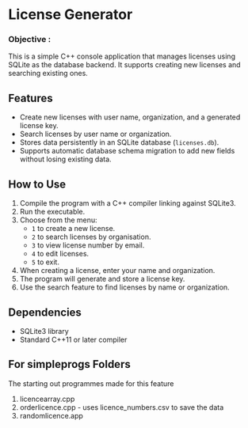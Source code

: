
# License Generator

### Objective : 

This is a simple C++ console application that manages licenses using SQLite as the database backend. It supports creating new licenses and searching existing ones.


## Features

- Create new licenses with user name, organization, and a generated license key.
- Search licenses by user name or organization.
- Stores data persistently in an SQLite database (`licenses.db`).
- Supports automatic database schema migration to add new fields without losing existing data.

## How to Use

1. Compile the program with a C++ compiler linking against SQLite3.
2. Run the executable.
3. Choose from the menu:
   - `1` to create a new license.
   - `2` to search licenses by organisation.
   - `3` to view license number by email.
   - `4` to edit licenses.
   - `5` to exit.
4. When creating a license, enter your name and organization.
5. The program will generate and store a license key.
6. Use the search feature to find licenses by name or organization.



## Dependencies

- SQLite3 library
- Standard C++11 or later compiler

## For simpleprogs Folders
The starting out programmes made for this feature
1. licencearray.cpp
2. orderlicence.cpp - uses licence_numbers.csv to save the data
3. randomlicence.app 

  

